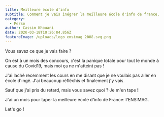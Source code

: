 ```yaml
---
title: Meilleure école d'info
subtitle: Comment je vais inégrer la meilleure école d'info de france.
category:
  - Perso
author: Cassim Khouani
date: 2020-03-18T10:26:04.856Z
featureImage: /uploads/logo_ensimag_2008.svg.png
---
```

Vous savez ce que je vais faire ?

On est à un mois des concours, c'est la panique totale pour tout le monde à cause du Covid19, mais moi ça ne m'atteint pas ! 

J'ai laché recemment les cours en me disant que je ne voulais pas aller en école d'ingé. J'ai beaucoup réfléchis et finalement j'y vais.

Sauf que j'ai pris du retard, mais vous savez quoi ? Je m'en tape ! 

J'ai un mois pour taper la meilleure école d'info de France: l'ENSIMAG.

Let's go !